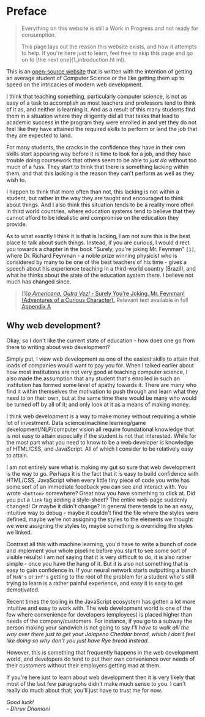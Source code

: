 # Preface
> Everything on this website is still a Work in Progress and not ready for
> consumption.
>
> This page lays out the reason this website exists, and how it attempts to help. If you're here just to learn, feel free to skip this page and go on to [the next one](1_introduction.ht ml).

This is an [open-source website](https://github.com/DhruvDh/ni) that is written with the intention of getting an average student of Computer Science or the like getting them up to speed on the intricacies of modern web development.

I think that teaching something, particularly computer science, is not as easy of a task to accomplish as most teachers and professors tend to think of it as, and neither is learning it. And as a result of this many students find them in a situation where they diligently did all that tasks that lead to academic success in the program they were enrolled in and yet they do not feel like they have attained the required skills to perform or land the job that they are expected to land.

For many students, the cracks in the confidence they have in their own skills start appearing way before it is time to look for a job, and they have trouble doing coursework that others seem to be able to _just do_ without too much of a fuss. They start to think that there is something lacking within them, and that this lacking is the reason they can't perform as well as they wish to.

I happen to think that more often than not, this lacking is not within a student, but rather in the way they are taught and encouraged to think about things. And I also think this situation tends to be a reality more often in third world countries, where education systems tend to believe that they cannot afford to be idealistic and compromise on the education they provide.

As to what exactly I think it is that is lacking, I am not sure this is the best place to talk about such things. Instead, if you are curious, I would direct you towards a chapter in the book "Surely, you're joking Mr. Feynman" `[1]`, where Dr. Richard Feynman - a noble prize winning physicist who is considered by many to be one of the best teachers of his time - gives a speech about his experience teaching in a third-world country (Brazil), and what he thinks about the state of the education system there. I believe not much has changed since.

> [1][*o Americana, Outra Vez!* - Surely You're Joking, Mr. Feynman! (Adventures of a Curious Character).](http://sistemas.fciencias.unam.mx/~compcuantica/RICHARD%20P.%20FEYNMAN-SURELY%20YOU%27RE%20JOKING%20MR.%20FEYNMAN.PDF)
> Relevant text available in full [Appendix A](appendix.A.html)


## Why web development?

Okay, so I don't like the current state of education - how does one go from there to writing about web development?

Simply put, I view web development as one of the easiest skills to attain that
loads of companies would want to pay you for. When I talked earlier about how
most institutions are not very good at teaching computer science, I also made
the assumption that any student that's enrolled in such an institution has formed
some level of apathy towards it. There are many who find it within themselves
the motivation to push through and learn what they need to on their own, but at
the same time there would be many who would be turned off by all of it; and only
look at it as a means of making money.

I think web development is a way to make money without requiring a whole lot of
investment. Data science/machine learning/game development/NLP/computer vision
all require foundational knowledge that is not easy to attain especially if the
student is not that interested. While for the most part what you need to know
to be a web developer is knowledge of HTML/CSS, and JavaScript. All of which I
consider to be relatively easy to attain.

I am not entirely sure what is making my gut so sure that web development is the
way to go. Perhaps it is the fact that it is easy to build confidence with
HTML/CSS, JavaScript when every little tiny piece of code you write has some
sort of an immediate feedback you can see and interact with. You wrote `<button>`
 somewhere? Great now you have something to click at. Did you put a `link`
 tag adding a style-sheet? The entire web-page suddenly changed! Or maybe it
 didn't change? In general there tends to be an easy, intuitive way to debug -
 maybe it couldn't find the file where the styles were defined, maybe we're not
 assigning the styles to the elements we thought we were assigning the styles
 to, maybe something is overriding the styles we linked.
 
Contrast all this with machine learning, you'd have to write a bunch of code and
implement your whole pipeline before you start to see some sort of visible
results! I am not saying that it is very difficult to do, it is also rather
simple - once you have the hang of it. But it is also not something that is easy
to gain confidence in. If your neural network starts outputting a bunch of `NaN's`
or `inf's` getting to the root of the problem for a student who's still trying to learn is
 a rather painful experience, and easy it is easy to get demotivated.
 
 Recent times the tooling in the JavaScript ecosystem has gotten a lot more
 intuitive and easy to work with. The web development world is one of the few
 where convenience for developers (employees) is placed higher than needs of the
 company/customers. For instance, if you go to a subway the person making your
 sandwich is not going to say _I'll have to walk alll the way over there just to
 get your Jalapeno Cheddar bread, which I don't feel like doing so why don't you
 just have Rye bread instead._

However, this is something that frequently happens in the web development world,
and developers do tend to put their own convenience over needs of their
customers without their employers getting mad at them.

If you're here just to learn about web development then it is very likely that
most of the last few paragraphs didn't make much sense to you. I can't really do
much about that; you'll just have to trust me for now.


_Good luck!_ <br />
*\- Dhruv Dhamani*
